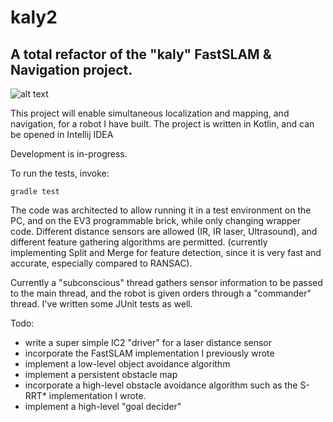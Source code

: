 # kaly2
## A total refactor of the "kaly" FastSLAM &amp; Navigation project.
![alt text](https://travis-ci.org/jatjat/kaly2.svg?branch=master "Build Status")

This project will enable simultaneous localization and mapping, and navigation, for a robot I have built.
The project is written in Kotlin, and can be opened in Intellij IDEA

Development is in-progress.

To run the tests, invoke:
```
gradle test
```
The code was architected to allow running it in a test environment on the PC, and on the EV3 programmable brick, while only changing wrapper code.
Different distance sensors are allowed (IR, IR laser, Ultrasound), and different feature gathering algorithms are permitted.
(currently implementing Split and Merge for feature detection, since it is very fast and accurate, especially compared to RANSAC).

Currently a "subconscious" thread gathers sensor information to be passed to the main thread, and the robot is given orders through a "commander" thread.
I've written some JUnit tests as well.


Todo:
  - write a super simple IC2 "driver" for a laser distance sensor
  - incorporate the FastSLAM implementation I previously wrote
  - implement a low-level object avoidance algorithm
  - implement a persistent obstacle map
  - incorporate a high-level obstacle avoidance algorithm such as the S-RRT* implementation I wrote.
  - implement a high-level "goal decider"
